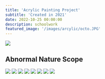 ```yaml
---
title: 'Acrylic Painting Project'
subtitle: 'Created in 2021'
date: 2022-10-25 00:00:00
description: schoolwork
featured_image: '/images/arcylic/octo.JPG'
---
```


![](/images/arcylic/octo.JPG)

## Abnormal Nature Scope



<div class="gallery" data-columns="3">
	<img src="/images/arcylic/leaf.JPG">
    <img src="/images/arcylic/bird.PNG">
    <img src="/images/arcylic/butter.JPG">
    <img src="/images/arcylic/conch.JPG">
    <img src="/images/arcylic/octo.JPG">
    <img src="/images/arcylic/mush.JPG">
    <img src="/images/arcylic/snail.JPG">
    <img src="/images/arcylic/moth.JPG">


</div>